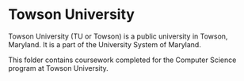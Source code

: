 # Towson University
Towson University (TU or Towson) is a public university in Towson, Maryland. It is a part of the University System of Maryland.

This folder contains coursework completed for the Computer Science program at Towson University.
